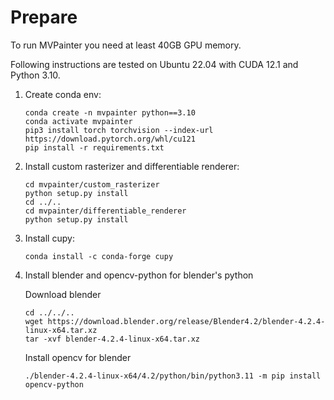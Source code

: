 # Prepare 
To run MVPainter you need at least 40GB GPU memory.

Following instructions are tested on Ubuntu 22.04 with CUDA 12.1 and Python 3.10.
1. Create conda env:
    ```
    conda create -n mvpainter python==3.10
    conda activate mvpainter
    pip3 install torch torchvision --index-url https://download.pytorch.org/whl/cu121
    pip install -r requirements.txt
    ```


2. Install custom rasterizer and differentiable renderer:
    ```
    cd mvpainter/custom_rasterizer
    python setup.py install
    cd ../..
    cd mvpainter/differentiable_renderer
    python setup.py install

    ```

3. Install cupy:
    ```
    conda install -c conda-forge cupy
    ```

4. Install blender and opencv-python for blender's python

    Download blender
    ```
    cd ../../..
    wget https://download.blender.org/release/Blender4.2/blender-4.2.4-linux-x64.tar.xz
    tar -xvf blender-4.2.4-linux-x64.tar.xz
    ```
    Install opencv for blender
    ```
    ./blender-4.2.4-linux-x64/4.2/python/bin/python3.11 -m pip install opencv-python
    ```
